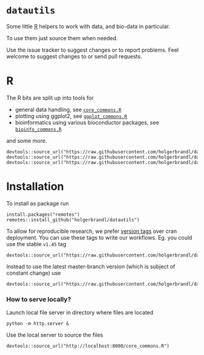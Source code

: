 # `datautils`

Some little [R](http://r-project.org/) helpers to work with data, and bio-data in particular.

To use them just source them when needed.

Use the issue tracker to suggest changes or to report problems. Feel welcome to suggest changes to or send pull requests.

R
===

The R bits are split up into tools for
* general data handling, see [`core_commons.R`](R/core_commons.R)
* plotting using ggplot2, see [`ggplot_commons.R`](R/ggplot_commons.R)
* bioinformatics using various bioconductor packages, see [`bioinfo_commons.R`](R/bio/bioinfo_commons.R)

and some more.

```
devtools::source_url("https://raw.githubusercontent.com/holgerbrandl/datautils/master/R/core_commons.R")
devtools::source_url("https://raw.githubusercontent.com/holgerbrandl/datautils/master/R/ggplot_commons.R")
devtools::source_url("https://raw.githubusercontent.com/holgerbrandl/datautils/master/R/bio/bioinfo_commons.R")
```


Installation
============

To install as package run
```
install.packages("remotes")
remotes::install_github("holgerbrandl/datautils")
```

To allow for reproducible research, we prefer [version tags](https://github.com/holgerbrandl/datautils/releases) over cran deployment. You can use these tags to write our workflows. Eg. you could use the stable `v1.45` tag

```
devtools::source_url("https://raw.githubusercontent.com/holgerbrandl/datautils/v1.45/R/core_commons.R")
```

Instead to use the latest master-branch version (which is subject of constant change) use

```
devtools::source_url("https://raw.githubusercontent.com/holgerbrandl/datautils/master/R/datatable_commons.R")
```


### How to serve locally?


Launch local file server in directory where files are located
```
python -m http.server & 
```

Use the local server to source the files

```
devtools::source_url("http://localhost:8000/core_commons.R")
```
